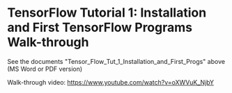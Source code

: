 # TensorFlow Tutorial 1: Installation and First TensorFlow Programs Walk-through

See the documents "Tensor_Flow_Tut_1_Installation_and_First_Progs" above (MS Word or PDF version)

Walk-through video:
https://www.youtube.com/watch?v=oXWVuK_NjbY
